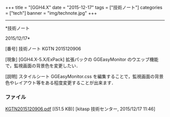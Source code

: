 ﻿+++
title = "[GGH4.X"
date = "2015-12-17"
tags = ["技術ノート"]
categories = ["tech"]
banner = "img/technote.jpg"
+++

-----------------------------------------------------------------------------------------------------------------------------

*技術ノート

2015/12/17*


[番号]
技術ノート KGTN 2015120906

[現象]
[GGH4.X-5.X/ExPack] 拡張パックの GGEasyMonitor
のウエッブ機能で，監視画面の背景色を変更したい．

[説明]
スタイルシート GGEasyMonitor.css
を編集することで，監視画面の背景色やレイアウト等をある程度変更することが出来ます．


### ファイル

 
 


[KGTN2015120906.pdf](http://techreport.kitasp.net/attachments/download/2380/KGTN2015120906.pdf)
 [(51.5 KB)] [kitasp 技術センター, 2015/12/17
11:46]


 


 


